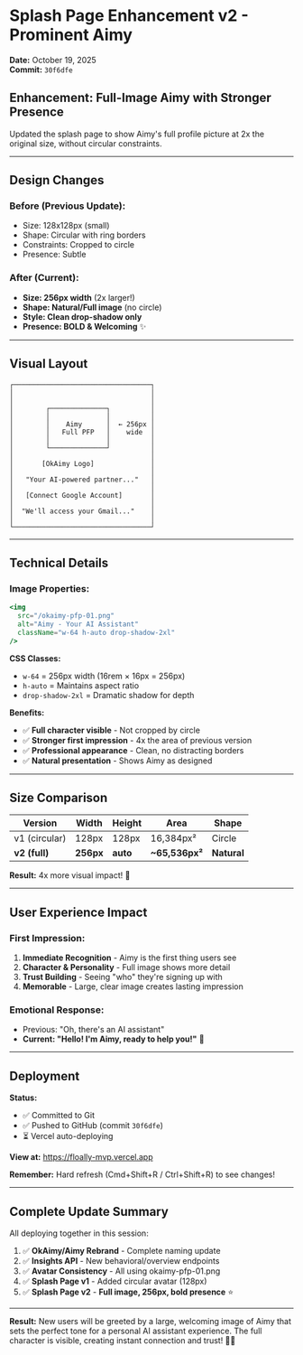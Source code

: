 # Splash Page Enhancement v2 - Prominent Aimy

**Date:** October 19, 2025  
**Commit:** `30f6dfe`

## Enhancement: Full-Image Aimy with Stronger Presence

Updated the splash page to show Aimy's full profile picture at 2x the original size, without circular constraints.

---

## Design Changes

### Before (Previous Update):
- Size: 128x128px (small)
- Shape: Circular with ring borders
- Constraints: Cropped to circle
- Presence: Subtle

### After (Current):
- **Size: 256px width** (2x larger!)
- **Shape: Natural/Full image** (no circle)
- **Style: Clean drop-shadow only**
- **Presence: BOLD & Welcoming** ✨

---

## Visual Layout

```
┌──────────────────────────────────┐
│                                  │
│                                  │
│        ┌──────────────┐          │
│        │              │          │
│        │    Aimy      │  ← 256px │
│        │   Full PFP   │    wide  │
│        │              │          │
│        └──────────────┘          │
│                                  │
│       [OkAimy Logo]              │
│                                  │
│   "Your AI-powered partner..."   │
│                                  │
│   [Connect Google Account]       │
│                                  │
│  "We'll access your Gmail..."    │
│                                  │
└──────────────────────────────────┘
```

---

## Technical Details

### Image Properties:
```jsx
<img 
  src="/okaimy-pfp-01.png" 
  alt="Aimy - Your AI Assistant" 
  className="w-64 h-auto drop-shadow-2xl"
/>
```

**CSS Classes:**
- `w-64` = 256px width (16rem × 16px = 256px)
- `h-auto` = Maintains aspect ratio
- `drop-shadow-2xl` = Dramatic shadow for depth

**Benefits:**
- ✅ **Full character visible** - Not cropped by circle
- ✅ **Stronger first impression** - 4x the area of previous version
- ✅ **Professional appearance** - Clean, no distracting borders
- ✅ **Natural presentation** - Shows Aimy as designed

---

## Size Comparison

| Version | Width | Height | Area | Shape |
|---------|-------|--------|------|-------|
| v1 (circular) | 128px | 128px | 16,384px² | Circle |
| **v2 (full)** | **256px** | **auto** | **~65,536px²** | **Natural** |

**Result:** 4x more visual impact! 🎯

---

## User Experience Impact

### First Impression:
1. **Immediate Recognition** - Aimy is the first thing users see
2. **Character & Personality** - Full image shows more detail
3. **Trust Building** - Seeing "who" they're signing up with
4. **Memorable** - Large, clear image creates lasting impression

### Emotional Response:
- Previous: "Oh, there's an AI assistant"
- **Current: "Hello! I'm Aimy, ready to help you!"** 💫

---

## Deployment

**Status:** 
- ✅ Committed to Git
- ✅ Pushed to GitHub (commit `30f6dfe`)
- ⏳ Vercel auto-deploying

**View at:** https://floally-mvp.vercel.app

**Remember:** Hard refresh (Cmd+Shift+R / Ctrl+Shift+R) to see changes!

---

## Complete Update Summary

All deploying together in this session:

1. ✅ **OkAimy/Aimy Rebrand** - Complete naming update
2. ✅ **Insights API** - New behavioral/overview endpoints
3. ✅ **Avatar Consistency** - All using okaimy-pfp-01.png
4. ✅ **Splash Page v1** - Added circular avatar (128px)
5. ✅ **Splash Page v2** - **Full image, 256px, bold presence** ⭐

---

**Result:** New users will be greeted by a large, welcoming image of Aimy that sets the perfect tone for a personal AI assistant experience. The full character is visible, creating instant connection and trust! 🎨✨
